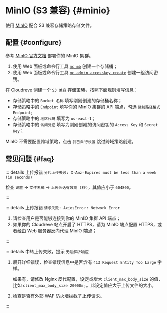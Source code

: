 # MinIO (S3 兼容) {#minio}

使用 [MinIO](https://min.io/) 配合 S3 兼容存储策略存储文件。

## 配置 {#configure}

参考 [MinIO 官方文档](https://min.io/docs/minio/kubernetes/upstream/) 部署你的 MinIO 集群。

1. 使用 Web 面板或命令行工具 [`mc mb`](https://min.io/docs/minio/linux/reference/minio-mc/mc-mb.html) 创建一个存储桶；
2. 使用 Web 面板或命令行工具 [`mc admin accesskey create`](https://min.io/docs/minio/linux/reference/minio-mc-admin/mc-admin-accesskey-create.html) 创建一组访问密钥。

在 Cloudreve 创建一个 `S3 兼容` 存储策略，按照下面规则填写信息：

- 存储策略中的 `Bucket 名称` 填写刚刚创建的存储桶名称；
- 存储策略中的 `Endpoint` 填写你的 MinIO 集群的 API 端点，勾选 `强制路径格式 Endpoint`;
- 存储策略中的 `地区代码` 填写为 `us-east-1`；
- 存储策略中的 `访问凭证` 填写为刚刚创建的访问密钥的 `Access Key` 和 `Secret Key`；

MinIO 不需要配置跨域策略，点击 `我已自行设置` 跳过跨域策略创建。

## 常见问题 {#faq}

::: details 上传报错 `分片上传失败: X-Amz-Expires must be less than a week (in seconds)`

检查 `设置` -> `文件系统` -> `上传会话有效期 (秒)`，其值应小于 `604800`。

:::

::: details 上传报错 `请求失败: AxiosError: Network Error`

1. 请检查用户是否能够连接到你的 MinIO 集群 API 端点；
2. 如果你的 Cloudreve 站点开启了 HTTPS，请为 MinIO 端点配置 HTTPS，或者经由 Web 服务器反向代理 MinIO 端点；

:::

::: details 中转上传失败，提示 `无法解析响应`

1. 展开详细错误，检查错误信息中是否含有 `413 Request Entity Too Large` 字样。

   如果有，请修改 Nginx 反代配置，设定或增大 `client_max_body_size` 的值，比如 `client_max_body_size 20000m;`。此设定值应大于上传文件的大小。

2. 检查是否有外部 WAF 防火墙拦截了上传请求。

:::

